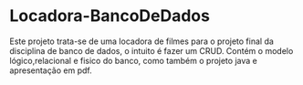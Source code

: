 # Locadora-BancoDeDados
Este projeto trata-se de uma locadora de filmes para o projeto final da disciplina de banco de dados, o intuito é fazer um CRUD. 
Contém o modelo lógico,relacional e fisico do banco, como também o projeto java e apresentação em pdf.

